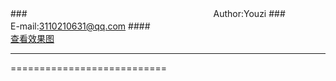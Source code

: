 ###　　　　　　　　　　　　　　　　　　　　　 Author:Youzi
###　　　　　　　　　 　　　　　　　　　 E-mail:3110210631@qq.com
####　　　　　　　　　　　　　　　　　　　　　　　　　　　[查看效果图](http://zhidu.coding.io/) 
****

 
===========================

